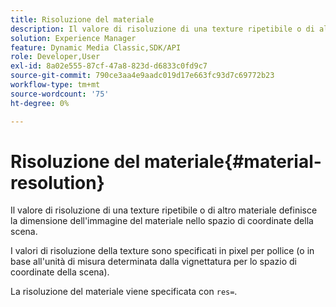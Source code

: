 ```yaml
---
title: Risoluzione del materiale
description: Il valore di risoluzione di una texture ripetibile o di altro materiale definisce la dimensione dell'immagine del materiale nello spazio di coordinate della scena.
solution: Experience Manager
feature: Dynamic Media Classic,SDK/API
role: Developer,User
exl-id: 8a02e555-87cf-47a8-823d-d6833c0fd9c7
source-git-commit: 790ce3aa4e9aadc019d17e663fc93d7c69772b23
workflow-type: tm+mt
source-wordcount: '75'
ht-degree: 0%

---
```


# Risoluzione del materiale{#material-resolution}

Il valore di risoluzione di una texture ripetibile o di altro materiale definisce la dimensione dell&#39;immagine del materiale nello spazio di coordinate della scena.

I valori di risoluzione della texture sono specificati in pixel per pollice (o in base all&#39;unità di misura determinata dalla vignettatura per lo spazio di coordinate della scena).

La risoluzione del materiale viene specificata con `res=`.
